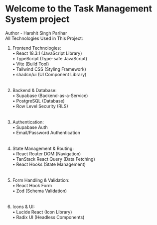 # Welcome to the Task Management System project
Author - Harshit Singh Parihar<br>
All Technologies Used in This Project:
<br>
1.	Frontend Technologies:<br>
•	React 18.3.1 (JavaScript Library) <br>
•	TypeScript (Type-safe JavaScript)<br>
•	Vite (Build Tool)<br>
•	Tailwind CSS (Styling Framework)<br>
•	shadcn/ui (UI Component Library)<br>
<br><br>
2.	Backend & Database:<br>
•	Supabase (Backend-as-a-Service)<br>
•	PostgreSQL (Database)<br>
•	Row Level Security (RLS)<br>
<br><br>
3.	Authentication:<br>
•	Supabase Auth<br>
•	Email/Password Authentication<br>
<br><br>
4.	State Management & Routing:<br>
•	React Router DOM (Navigation)<br>
•	TanStack React Query (Data Fetching)<br>
•	React Hooks (State Management)<br>
<br><br>
5.	Form Handling & Validation:<br>
•	React Hook Form<br>
•	Zod (Schema Validation)<br>
<br><br>
6.	Icons & UI:<br>
•	Lucide React (Icon Library)<br>
•	Radix UI (Headless Components)<br>



